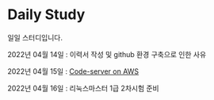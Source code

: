 # Daily Study
일일 스터디입니다.

2022년 04월 14일 : 이력서 작성 및 github 환경 구축으로 인한 사유

2022년 04월 15일 : [Code-server on AWS]()

2022년 04월 16일 : 리눅스마스터 1급 2차시험 준비
